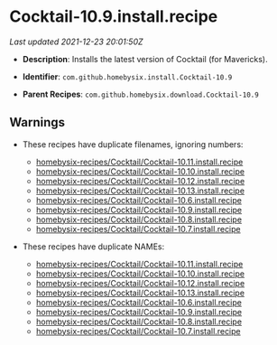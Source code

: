 # Cocktail-10.9.install.recipe

_Last updated 2021-12-23 20:01:50Z_

- **Description**: Installs the latest version of Cocktail (for Mavericks).

- **Identifier**: `com.github.homebysix.install.Cocktail-10.9`

- **Parent Recipes**: `com.github.homebysix.download.Cocktail-10.9`


## Warnings

- These recipes have duplicate filenames, ignoring numbers:
    - [homebysix-recipes/Cocktail/Cocktail-10.11.install.recipe](/autopkg-dupe-tracker/homebysix-recipes/Cocktail/Cocktail-10.11.install.recipe)
    - [homebysix-recipes/Cocktail/Cocktail-10.10.install.recipe](/autopkg-dupe-tracker/homebysix-recipes/Cocktail/Cocktail-10.10.install.recipe)
    - [homebysix-recipes/Cocktail/Cocktail-10.12.install.recipe](/autopkg-dupe-tracker/homebysix-recipes/Cocktail/Cocktail-10.12.install.recipe)
    - [homebysix-recipes/Cocktail/Cocktail-10.13.install.recipe](/autopkg-dupe-tracker/homebysix-recipes/Cocktail/Cocktail-10.13.install.recipe)
    - [homebysix-recipes/Cocktail/Cocktail-10.6.install.recipe](/autopkg-dupe-tracker/homebysix-recipes/Cocktail/Cocktail-10.6.install.recipe)
    - [homebysix-recipes/Cocktail/Cocktail-10.9.install.recipe](/autopkg-dupe-tracker/homebysix-recipes/Cocktail/Cocktail-10.9.install.recipe)
    - [homebysix-recipes/Cocktail/Cocktail-10.8.install.recipe](/autopkg-dupe-tracker/homebysix-recipes/Cocktail/Cocktail-10.8.install.recipe)
    - [homebysix-recipes/Cocktail/Cocktail-10.7.install.recipe](/autopkg-dupe-tracker/homebysix-recipes/Cocktail/Cocktail-10.7.install.recipe)

- These recipes have duplicate NAMEs:
    - [homebysix-recipes/Cocktail/Cocktail-10.11.install.recipe](/autopkg-dupe-tracker/homebysix-recipes/Cocktail/Cocktail-10.11.install.recipe)
    - [homebysix-recipes/Cocktail/Cocktail-10.10.install.recipe](/autopkg-dupe-tracker/homebysix-recipes/Cocktail/Cocktail-10.10.install.recipe)
    - [homebysix-recipes/Cocktail/Cocktail-10.12.install.recipe](/autopkg-dupe-tracker/homebysix-recipes/Cocktail/Cocktail-10.12.install.recipe)
    - [homebysix-recipes/Cocktail/Cocktail-10.13.install.recipe](/autopkg-dupe-tracker/homebysix-recipes/Cocktail/Cocktail-10.13.install.recipe)
    - [homebysix-recipes/Cocktail/Cocktail-10.6.install.recipe](/autopkg-dupe-tracker/homebysix-recipes/Cocktail/Cocktail-10.6.install.recipe)
    - [homebysix-recipes/Cocktail/Cocktail-10.9.install.recipe](/autopkg-dupe-tracker/homebysix-recipes/Cocktail/Cocktail-10.9.install.recipe)
    - [homebysix-recipes/Cocktail/Cocktail-10.8.install.recipe](/autopkg-dupe-tracker/homebysix-recipes/Cocktail/Cocktail-10.8.install.recipe)
    - [homebysix-recipes/Cocktail/Cocktail-10.7.install.recipe](/autopkg-dupe-tracker/homebysix-recipes/Cocktail/Cocktail-10.7.install.recipe)